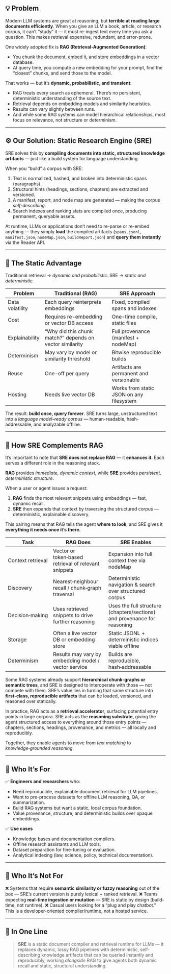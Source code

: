 ## 💡 Problem

Modern LLM systems are great at reasoning, but **terrible at reading large documents efficiently**.
When you give an LLM a book, article, or research corpus, it can’t “study” it — it must re-ingest text every time you ask a question. This makes retrieval expensive, redundant, and error-prone.

One widely adopted fix is **RAG (Retrieval-Augmented Generation)**:

* You chunk the document, embed it, and store embeddings in a vector database.
* At query time, you compute a new embedding for your prompt, find the “closest” chunks, and send those to the model.

That works — but it’s **dynamic, probabilistic, and transient**:

* RAG treats every search as ephemeral. There’s no persistent, deterministic understanding of the source text.
* Retrieval depends on embedding models and similarity heuristics.
* Results can vary slightly between runs.
* And while some RAG systems can model hierarchical relationships, most focus on relevance, not structure or determinism.

---

## ⚙️ Our Solution: Static Research Engine (SRE)

SRE solves this by **compiling documents into static, structured knowledge artifacts** — just like a build system for language understanding.

When you “build” a corpus with SRE:

1. Text is normalized, hashed, and broken into deterministic spans (paragraphs).
2. Structural hints (headings, sections, chapters) are extracted and versioned.
3. A manifest, report, and node map are generated — making the corpus *self-describing*.
4. Search indexes and ranking stats are compiled once, producing permanent, queryable assets.

At runtime, LLMs or applications don’t need to re-parse or re-embed anything —
they simply **load** the compiled artifacts (`spans.jsonl`, `manifest.json`, `nodeMap.json`, `buildReport.json`) and **query them instantly** via the Reader API.

---

## 🧠 The Static Advantage

Traditional retrieval → *dynamic and probabilistic*.
SRE → *static and deterministic.*

| Problem         | Traditional (RAG)                                        | SRE Approach                             |
| --------------- | -------------------------------------------------------- | ---------------------------------------- |
| Data volatility | Each query reinterprets embeddings                       | Fixed, compiled spans and indexes        |
| Cost            | Requires re-embedding or vector DB access                | One-time compile, static files           |
| Explainability  | “Why did this chunk match?” depends on vector similarity | Full provenance (manifest + nodeMap)     |
| Determinism     | May vary by model or similarity threshold                | Bitwise reproducible builds              |
| Reuse           | One-off per query                                        | Artifacts are permanent and versionable  |
| Hosting         | Needs live vector DB                                     | Works from static JSON on any filesystem |

The result: **build once, query forever**.
SRE turns large, unstructured text into a *language model–ready corpus* — human-readable, hash-addressable, and analyzable offline.

---

## 🤝 How SRE Complements RAG

It’s important to note that **SRE does not replace RAG** — it **enhances it**.
Each serves a different role in the reasoning stack.

**RAG** provides *immediate, dynamic context*, while **SRE** provides *persistent, deterministic structure*.

When a user or agent issues a request:

1. **RAG** finds the most relevant snippets using embeddings — fast, dynamic recall.
2. **SRE** then expands that context by traversing the structured corpus — deterministic, explainable discovery.

This pairing means that RAG tells the agent **where to look**, and SRE gives it **everything it needs once it’s there.**

| Task              | RAG Does                                             | SRE Enables                                                              |
| ----------------- | ---------------------------------------------------- | ------------------------------------------------------------------------ |
| Context retrieval | Vector or token‑based retrieval of relevant snippets | Expansion into full context tree via nodeMap                             |
| Discovery         | Nearest‑neighbour recall / chunk‑graph traversal     | Deterministic navigation & search over structured corpus                 |
| Decision‑making   | Uses retrieved snippets to drive further reasoning   | Uses the full structure (chapters/sections) and provenance for reasoning |
| Storage           | Often a live vector DB or embedding store            | Static JSONL + deterministic indices viable offline                      |
| Determinism       | Results may vary by embedding model / vector service | Builds are reproducible, hash‑addressable                                |

Some RAG systems already support **hierarchical chunk‑graphs or semantic trees**, and SRE is designed to interoperate with those — not compete with them.
SRE’s value lies in turning that same structure into **first‑class, reproducible artifacts** that can be loaded, versioned, and reasoned over statically.

In practice, RAG acts as a **retrieval accelerator**, surfacing potential entry points in large corpora.
SRE acts as the **reasoning substrate**, giving the agent structured access to everything around those entry points — chapters, sections, headings, provenance, and metrics — all locally and reproducibly.

Together, they enable agents to move from *text matching* to *knowledge‑grounded reasoning*.

---

## 🎯 Who It’s For

✅ **Engineers and researchers** who:

* Need reproducible, explainable document retrieval for LLM pipelines.
* Want to pre-process datasets for offline LLM reasoning, QA, or summarization.
* Build RAG systems but want a static, local corpus foundation.
* Value provenance, structure, and deterministic builds over opaque embeddings.

✅ **Use cases**

* Knowledge bases and documentation compilers.
* Offline research assistants and LLM tools.
* Dataset preparation for fine-tuning or evaluation.
* Analytical indexing (law, science, policy, technical documentation).

---

## 🚫 Who It’s Not For

❌ Systems that require **semantic similarity or fuzzy reasoning** out of the box — SRE’s current version is purely lexical + ranked retrieval.
❌ Teams expecting **real-time ingestion or mutation** — SRE is static by design (build-time, not runtime).
❌ Casual users looking for a “plug and play chatbot.” This is a developer-oriented compiler/runtime, not a hosted service.

---

## 🧩 In One Line

> **SRE** is a static document compiler and retrieval runtime for LLMs —
> it replaces dynamic, lossy RAG pipelines with deterministic, self-describing knowledge artifacts that can be queried instantly and reproducibly,
> working *alongside* RAG to give agents both dynamic recall and static, structural understanding.
